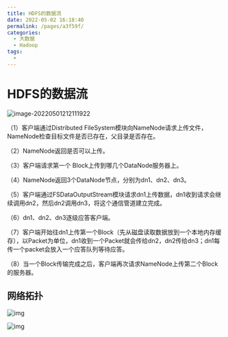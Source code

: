 ```yaml
---
title: HDFS的数据流
date: 2022-05-02 16:18:40
permalink: /pages/a3f59f/
categories:
  - 大数据
  - Hadoop
tags:
  - 
---
```

# HDFS的数据流

![image-20220501212111922](https://cdn.jsdelivr.net/gh/Iekrwh/images/md-images/image-20220501212111922.png)

（1）客户端通过Distributed FileSystem模块向NameNode请求上传文件，NameNode检查目标文件是否已存在，父目录是否存在。

（2）NameNode返回是否可以上传。

（3）客户端请求第一个 Block上传到哪几个DataNode服务器上。

（4）NameNode返回3个DataNode节点，分别为dn1、dn2、dn3。

（5）客户端通过FSDataOutputStream模块请求dn1上传数据，dn1收到请求会继续调用dn2，然后dn2调用dn3，将这个通信管道建立完成。

（6）dn1、dn2、dn3逐级应答客户端。

（7）客户端开始往dn1上传第一个Block（先从磁盘读取数据放到一个本地内存缓存），以Packet为单位，dn1收到一个Packet就会传给dn2，dn2传给dn3；dn1每传一个packet会放入一个应答队列等待应答。

（8）当一个Block传输完成之后，客户端再次请求NameNode上传第二个Block的服务器。



## 网络拓扑

![img](https://cdn.jsdelivr.net/gh/Iekrwh/images/md-images/wpsE9DB.tmp-16304875223645.png)

![img](https://cdn.jsdelivr.net/gh/Iekrwh/images/md-images/wps939E.tmp-16304876304676.png)





